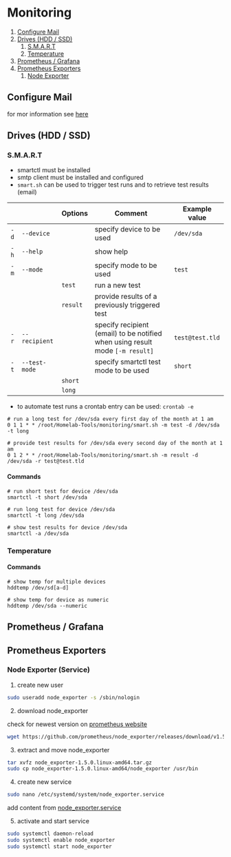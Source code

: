 # Monitoring

1. [Configure Mail](#configure-mail)
2. [Drives (HDD / SSD)](#drives-hdd--ssd)
   1. [S.M.A.R.T](#smart)
   2. [Temperature](#temperature)
3. [Prometheus / Grafana](#prometheus--grafana)
4. [Prometheus Exporters](#prometheus-exporters)
   1. [Node Exporter](#node-exporter)

## Configure Mail
for mor information see [here](https://decatec.de/linux/linux-einfach-e-mails-versenden-mit-msmtp/)

## Drives (HDD / SSD)
### S.M.A.R.T

* smartctl must be installed
* smtp client must be installed and configured
* `smart.sh` can be used to trigger test runs and to retrieve test results (email)

|      |               | Options  | Comment                                                                       | Example value   |
|------|---------------|----------|-------------------------------------------------------------------------------|-----------------|
| `-d` | `--device`    |          | specify device to be used                                                     | `/dev/sda`      |
| `-h` | `--help`      |          | show help                                                                     |                 |
| `-m` | `--mode`      |          | specify mode to be used                                                       | `test`          |
|      |               | `test`   | run a new test                                                                |                 |
|      |               | `result` | provide results of a previously triggered test                                |                 |
| `-r` | `--recipient` |          | specify recipient (email) to be notified when using result mode `[-m result]` | `test@test.tld` |
| `-t` | `--test-mode` |          | specify smartctl test mode to be used                                         | `short`         |
|      |               | `short`  |                                                                               |                 |
|      |               | `long`   |                                                                               |                 |

* to automate test runs a crontab entry can be used: `crontab -e`
```shell
# run a long test for /dev/sda every first day of the month at 1 am
0 1 1 * * /root/Homelab-Tools/monitoring/smart.sh -m test -d /dev/sda -t long

# provide test results for /dev/sda every second day of the month at 1 am
0 1 2 * * /root/Homelab-Tools/monitoring/smart.sh -m result -d /dev/sda -r test@test.tld
```

#### Commands
```shell
# run short test for device /dev/sda
smartctl -t short /dev/sda

# run long test for device /dev/sda
smartctl -t long /dev/sda

# show test results for device /dev/sda
smartctl -a /dev/sda
```

### Temperature
#### Commands
```shell
# show temp for multiple devices
hddtemp /dev/sd[a-d]

# show temp for device as numeric
hddtemp /dev/sda --numeric
```

## Prometheus / Grafana


## Prometheus Exporters

### Node Exporter (Service)

1. create new user
```sh
sudo useradd node_exporter -s /sbin/nologin
```

2. download node_exporter

check for newest version on [prometheus website](https://prometheus.io/download/#node_exporter)
```sh
wget https://github.com/prometheus/node_exporter/releases/download/v1.5.0/node_exporter-1.5.0.linux-amd64.tar.gz
```

3. extract and move node_exporter
```sh
tar xvfz node_exporter-1.5.0.linux-amd64.tar.gz
sudo cp node_exporter-1.5.0.linux-amd64/node_exporter /usr/bin
```
4. create new service
```sh
sudo nano /etc/systemd/system/node_exporter.service
```

add content from [node_exporter.service](./prometheus-exporters/node_exporter/node_exporter.service)

5. activate and start service
```sh
sudo systemctl daemon-reload
sudo systemctl enable node_exporter
sudo systemctl start node_exporter
```
